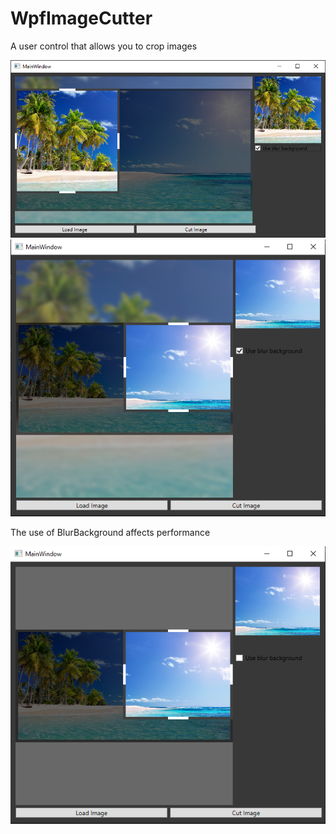 # WpfImageCutter
A user control that allows you to crop images

<img src="TestWindow/Images/Pic1.PNG">
<img src="TestWindow/Images/Pic2.PNG">

The use of BlurBackground affects performance

<img src="TestWindow/Images/Pic3.PNG">